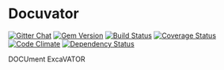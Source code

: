 # Docuvator

[![Gitter Chat](http://img.shields.io/badge/chat-gitter-brightgreen.svg)](https://gitter.im/kevinjalbert/docuvator)
[![Gem Version](https://badge.fury.io/rb/docuvator.svg)](http://badge.fury.io/rb/docuvator)
[![Build Status](https://travis-ci.org/kevinjalbert/docuvator.svg?branch=master)](http://travis-ci.org/kevinjalbert/docuvator)
[![Coverage Status](https://img.shields.io/coveralls/kevinjalbert/docuvator.svg)](https://coveralls.io/r/kevinjalbert/docuvator)
[![Code Climate](https://img.shields.io/codeclimate/github/kevinjalbert/docuvator.svg)](https://codeclimate.com/github/kevinjalbert/docuvator)
[![Dependency Status](https://img.shields.io/gemnasium/kevinjalbert/docuvator.svg)](https://gemnasium.com/kevinjalbert/docuvator)

DOCUment ExcaVATOR
